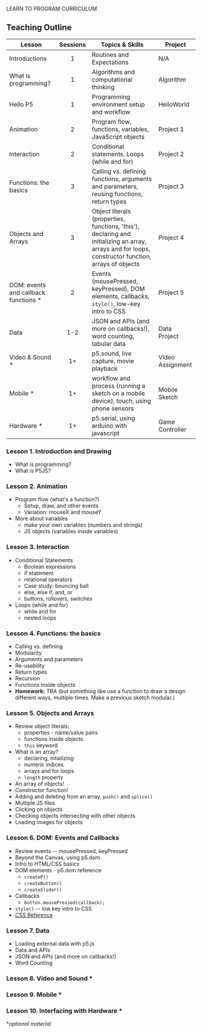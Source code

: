 LEARN TO PROGRAM CURRICULUM

## Teaching Outline

| Lesson  | Sessions | Topics & Skills | Project |
|--------------|:-------:|------|----------|
| Introductions | 1 | Routines and Expectations | N/A|
| What is programming? | 1 | Algorithms and computational thinking | Algorithm |
| Hello P5 | 1 | Programming environment setup and workflow | HelloWorld |
| Animation | 2 | Program flow, functions, variables, JavaScript objects | Project 1 |
| Interaction | 2 | Conditional statements. Loops (while and for) | Project 2 |
| Functions: the basics | 3 | Calling vs. defining functions, arguments and parameters, reusing functions, return types | Project 3 |
| Objects and Arrays | 3 | Object literals (properties, functions, 'this'), declaring and initializing an array, arrays and for loops, constructor function, arrays of objects | Project 4 |
| DOM: events and callback functions * | 2 | Events (mousePressed, keyPressed), DOM elements, callbacks, `style()`, low-key intro to CSS | Project 5 |
| Data | 1-2 | JSON and APIs (and more on callbacks!), word counting, tabular data | Data Project |
| Video & Sound * | 1+ | p5.sound, live capture, movie playback | Video Assignment |
| Mobile * | 1+ | workflow and process (running a sketch on a mobile device), touch, using phone sensors | Mobile Sketch |
| Hardware * | 1+ | p5.serial, using arduino with javascript | Game Controller |

### Lesson 1. Introduction and Drawing
- What is programming?
- What is P5JS?

### Lesson 2. Animation
- Program flow (what's a function?)
  - Setup, draw, and other events
  - Variation: mouseX and mouseY
- More about variables
  - make your own variables (numbers and strings)
  - JS objects (variables inside variables)

### Lesson 3. Interaction 
- Conditional Statements
    - Boolean expressions
    - if statement
    - relational operators
    - Case study: bouncing ball
    - else, else if, and, or 
    - buttons, rollovers, switches 
- Loops (while and for)
    - while and for 
    - nested loops

### Lesson 4. Functions: the basics
- Calling vs. defining
- Modularity
- Arguments and parameters
- Re-usability
- Return types
- Recursion
- Functions inside objects
- **Homework:** TBA (but something like use a function to draw a design different ways, multiple times. Make a previous sketch modular.)

### Lesson 5. Objects and Arrays
- Review object literals:
    - properties - name/value pairs
    - functions inside objects
    - `this` keyword
- What is an array?
    - declaring, intializing
    - numeric indices
    - arrays and for loops
    - `length` property
- An array of objects!
- Constructor function! 
- Adding and deleting from an array, `push()` and `splice()`
- Multiple JS files
- Clicking on objects 
- Checking objects intersecting with other objects
- Loading images for objects

### Lesson 6. DOM: Events and Callbacks
- Review events -- mousePressed, keyPressed
- Beyond the Canvas, using p5.dom
- Intro to HTML/CSS basics
- DOM elements - p5.dom reference
    - `createP()`
    - `createButton()`
    - `createSlider()`
- Callbacks
    - `button.mousePressed(callback);`
- `style()` -- low key intro to CSS
- [CSS Reference](http://www.blooberry.com/indexdot/css/propindex/all.htm)

### Lesson 7. Data
- Loading external data with p5.js
- Data and APIs
- JSON and APIs (and more on callbacks!)
- Word Counting

### Lesson 8. Video and Sound *

### Lesson 9. Mobile *

### Lesson 10. Interfacing with Hardware *

**optional material*